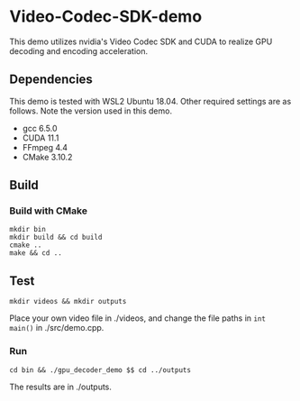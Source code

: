# Video-Codec-SDK-demo

This demo utilizes nvidia's Video Codec SDK and CUDA to realize GPU decoding and encoding acceleration.

## Dependencies
This demo is tested with WSL2 Ubuntu 18.04. Other required settings are as follows. Note the version used in this demo.
* gcc 6.5.0
* CUDA 11.1
* FFmpeg 4.4
* CMake 3.10.2

## Build
### Build with CMake
````
mkdir bin
mkdir build && cd build
cmake ..
make && cd ..
````

## Test
````
mkdir videos && mkdir outputs
````
Place your own video file in ./videos, and change the file paths in ```int main()``` in ./src/demo.cpp.
### Run
````
cd bin && ./gpu_decoder_demo $$ cd ../outputs
````
The results are in ./outputs.